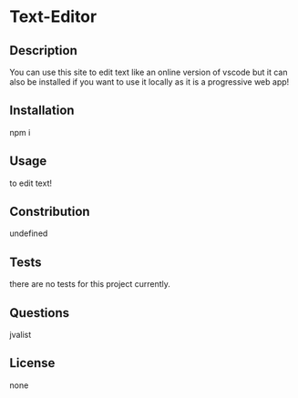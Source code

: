 
# Text-Editor

## Description
You can use this site to edit text like an online version of vscode but it can also be installed if you want to use it locally as it is a progressive web app!

## Installation
npm i

## Usage
to edit text!

## Constribution
undefined

## Tests
there are no tests for this project currently.

## Questions
jvalist

## License
none
    